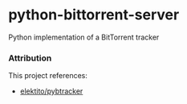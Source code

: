 # python-bittorrent-server
Python implementation of a BitTorrent tracker


### Attribution
This project references:
- [elektito/pybtracker](https://github.com/elektito/pybtracker)